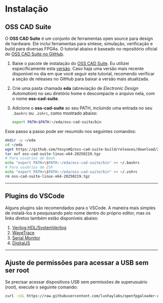 # Instalação  

## OSS CAD Suite  

O **OSS CAD Suite** é um conjunto de ferramentas open source para design de hardware. Ele inclui ferramentas para síntese, simulação, verificação e build para diversas FPGAs. O tutorial abaixo é baseado no repositório oficial do [OSS CAD Suite no GitHub](https://github.com/YosysHQ/oss-cad-suite-build).  

1. Baixe o pacote de instalação do [OSS CAD Suite](https://github.com/YosysHQ/oss-cad-suite-build/releases/tag/2025-02-19). Eu utilizei especificamente esta [versão](https://github.com/YosysHQ/oss-cad-suite-build/releases/download/2025-02-19/oss-cad-suite-linux-x64-20250219.tgz). Caso haja uma versão mais recente disponível no dia em que você seguir este tutorial, recomendo verificar a seção de releases no GitHub para baixar a versão mais atualizada.  

2. Crie uma pasta chamada **eda** (abreviação de *Electronic Design Automation*) no seu diretório home e descompacte o arquivo nela, com o nome **oss-cad-suite**.  

3. Adicione o **oss-cad-suite** ao seu PATH, incluindo uma entrada no seu `.bashrc` ou `.zshrc`, como mostrado abaixo:  

   ```bash
   export PATH=$PATH:~/eda/oss-cad-suite/bin
   ```

Esse passo a passo pode ser resumido nos seguintes comandos:  

```bash
mkdir -p ~/eda
cd ~/eda
wget https://github.com/YosysHQ/oss-cad-suite-build/releases/download/2025-02-19/oss-cad-suite-linux-x64-20250219.tgz
tar xvf oss-cad-suite-linux-x64-20250219.tgz
# Para usuários de Bash
echo "export PATH=\$PATH:~/eda/oss-cad-suite/bin" >> ~/.bashrc
# Para usuários de Zsh
echo "export PATH=\$PATH:~/eda/oss-cad-suite/bin" >> ~/.zshrc
rm oss-cad-suite-linux-x64-20250219.tgz
```

---

## Plugins do VSCode  

Alguns plugins são recomendados para o VSCode. A maneira mais simples de instalá-los é pesquisando pelo nome dentro do próprio editor, mas os links diretos também estão disponíveis abaixo:  

1. [Verilog HDL/SystemVerilog](https://marketplace.visualstudio.com/items?itemName=mshr-h.VerilogHDL&ref=learn.lushaylabs.com)  
2. [WaveTrace](https://marketplace.visualstudio.com/items?itemName=wavetrace.wavetrace&ref=learn.lushaylabs.com)  
3. [Serial Monitor](https://marketplace.visualstudio.com/items?itemName=ms-vscode.vscode-serial-monitor)  
4. [DigitalJS](https://marketplace.visualstudio.com/items?itemName=yuyichao.digitaljs)  

---

## Ajuste de permissões para acessar a USB sem ser root  

Se precisar acessar dispositivos USB sem permissões de superusuário (*root*), execute o seguinte comando:  

```bash
curl -sSL https://raw.githubusercontent.com/lushaylabs/openfpgaloader-ubuntufix/main/setup.sh | sh
```
